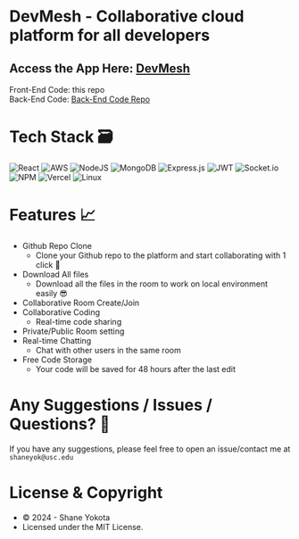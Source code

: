 # DevMesh - Collaborative cloud platform for all developers
## Access the App Here: [DevMesh](https://devmesh.vercel.app/)
Front-End Code: this repo<br>
Back-End Code: [Back-End Code Repo](https://github.com/ShaneYokota72/DevMesh-BackEnd)

# Tech Stack 🗃
![React](https://img.shields.io/badge/react-%2320232a.svg?style=for-the-badge&logo=react&logoColor=%2361DAFB)
![AWS](https://img.shields.io/badge/AWS-%23FF9900.svg?style=for-the-badge&logo=amazon-aws&logoColor=white)
![NodeJS](https://img.shields.io/badge/node.js-6DA55F?style=for-the-badge&logo=node.js&logoColor=white)
![MongoDB](https://img.shields.io/badge/MongoDB-%234ea94b.svg?style=for-the-badge&logo=mongodb&logoColor=white)
![Express.js](https://img.shields.io/badge/express.js-%23404d59.svg?style=for-the-badge&logo=express&logoColor=%2361DAFB)
![JWT](https://img.shields.io/badge/JWT-black?style=for-the-badge&logo=JSON%20web%20tokens)
![Socket.io](https://img.shields.io/badge/Socket.io-black?style=for-the-badge&logo=socket.io&badgeColor=010101)
![NPM](https://img.shields.io/badge/NPM-%23CB3837.svg?style=for-the-badge&logo=npm&logoColor=white)
![Vercel](https://img.shields.io/badge/vercel-%23000000.svg?style=for-the-badge&logo=vercel&logoColor=white)
![Linux](https://img.shields.io/badge/Linux-FCC624?style=for-the-badge&logo=linux&logoColor=black)

# Features 📈

* Github Repo Clone
    * Clone your Github repo to the platform and start collaborating with 1 click 🚀
* Download All files
    * Download all the files in the room to work on local environment easily 😎
* Collaborative Room Create/Join
* Collaborative Coding
    * Real-time code sharing
* Private/Public Room setting
* Real-time Chatting
    * Chat with other users in the same room
* Free Code Storage
    * Your code will be saved for 48 hours after the last edit

# Any Suggestions / Issues / Questions? 🤔
If you have any suggestions, please feel free to open an issue/contact me at ```shaneyok@usc.edu```

# License & Copyright
- © 2024 - Shane Yokota
- Licensed under the MIT License.